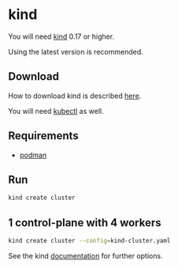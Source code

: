 # kind

You will need [kind](https://kind.sigs.k8s.io/) 0.17 or higher.

Using the latest version is recommended.

## Download

How to download kind is described [here](https://kind.sigs.k8s.io/docs/user/quick-start/#installing-from-release-binaries).

You will need [kubectl](https://kubernetes.io/docs/tasks/tools/) as well.

## Requirements

* [podman](https://podman.io/)

## Run

``` bash
kind create cluster
```

## 1 control-plane with 4 workers

``` bash
kind create cluster --config=kind-cluster.yaml
```

See the kind [documentation](https://kind.sigs.k8s.io/docs/user/configuration/) for further options.
